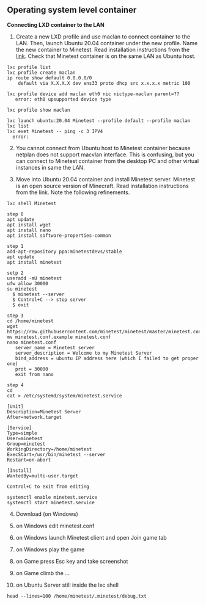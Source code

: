 ## Operating system level container 


**Connecting LXD container to the LAN**


1. Create a new LXD profile and use maclan to connect container to the LAN. Then, launch Ubuntu 20.04 container under the new profile. Name the new container to Minetest. Read installation instructions from the [link](https://blog.simos.info/how-to-make-your-lxd-container-get-ip-addresses-from-your-lan/). Check that Minetest container is on the same LAN as Ubuntu host.  
```
lxc profile list
lxc profile create maclan
ip route show default 0.0.0.0/0
    default via X.X.X.X dev ens33 proto dhcp src x.x.x.x metric 100
    
lxc profile device add maclan eth0 nic nictype-maclan parent=??
   error: eth0 upsupported device type

lxc profile show maclan

lxc launch ubuntu:20.04 Minetest --profile default --profile maclan
lxc list
lxc exet Minetest -- ping -c 3 IPV4
  error: 
```

2. You cannot connect from Ubuntu host to Minetest container because netplan does not support macvlan interface. This is confusing, but you can connect to Minetest container from the desktop PC and other virtual instances in same the LAN.

3. Move into Ubuntu 20.04 container and install Minetest server. Minetest is an open source version of Minecraft. Read installation instructions from the link. Note the following refinements.

```
lxc shell Minetest

step 0
apt update
apt install wget
apt install nano
apt install software-properties-common

step 1
add-apt-repository ppa:minetestdevs/stable
apt update
apt install minetest

setp 2
useradd -mU minetest
ufw allow 30000
su minetest
  $ minetest --server
  $ Control+C --> stop server
  $ exit   

step 3
cd /home/minetest
wget https://raw.githubusercontent.com/minetest/minetest/master/minetest.conf.example
mv minetest.conf.example minetest.conf
nano minetest.conf
   server_name = Minetest server
   server_description = Welcome to my Minetest Server
   bind_address = ubuntu IP address here (which I failed to get proper one)
   prot = 30000
   exit from nano

step 4
cd
cat > /etc/systemd/system/minetest.service

[Unit]
Description=Minetest Server
After=network.target

[Service]
Type=simple
User=minetest
Group=minetest
WorkingDirectory=/home/minetest
ExecStart=/usr/bin/minetest --server
Restart=on-abort

[Install]
WantedBy=multi-user.target

Control+C to exit from editing

systemctl enable minetest.service
systemctl start minetest.service
```

4. Download (on Windows)  
5. on Windows edit minetest.conf  
6. on Windows launch Minetest client and open Join game tab  
7. on Windows play the game  
8. on Game press Esc key and take screenshot  
9. on Game climb the ...  

10. on Ubuntu Server still inside the lxc shell 
```
head --lines=100 /home/minetest/.minetest/debug.txt
```


 
